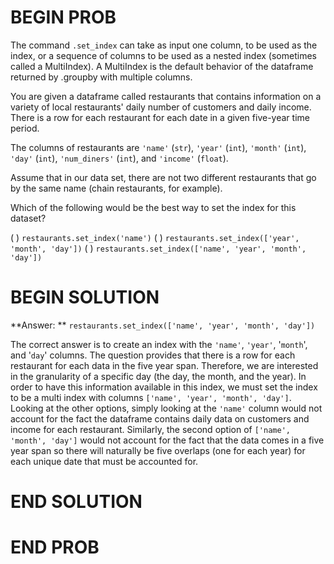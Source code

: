 # BEGIN PROB

The command `.set_index` can take as input one column, to be used as the index, or a sequence of columns to be used as a nested index (sometimes called a MultiIndex). A MultiIndex is the default behavior of the dataframe returned by .groupby with multiple columns.

You are given a dataframe called restaurants that contains information on a variety of local restaurants' daily number of customers and daily income. There is a row for each restaurant for each date in a given five-year time period.

The columns of restaurants are `'name'` (`str`), `'year'` (`int`),  `'month'` (`int`), `'day'` (`int`), `'num_diners'` (`int`), and `'income'` (`float`).

Assume that in our data set, there are not two different restaurants that go by the same name (chain restaurants, for example).

Which of the following would be the best way to set the index for this dataset?

( ) `restaurants.set_index('name')`
( ) `restaurants.set_index(['year', 'month', 'day'])`
( ) `restaurants.set_index(['name', 'year', 'month', 'day'])`

# BEGIN SOLUTION

**Answer: ** `restaurants.set_index(['name', 'year', 'month', 'day'])`

The correct answer is to create an index with the `'name'`, `'year'`, '`month`', and '`day`' columns. The question provides that there
is a row for each restaurant for each data in the five year span. Therefore, we are interested in the granularity of a 
specific day (the day, the month, and the year). In order to have this information available in this index, we must set
the index to be a multi index with columns `['name', 'year', 'month', 'day']`. Looking at the other options, simply looking 
at the `'name'` column would not account for the fact the dataframe contains daily data on customers and income for each
restaurant. Similarly, the second option of `['name', 'month', 'day']` would not account for the fact that the data comes 
in a five year span so there will naturally be five overlaps (one for each year) for each unique date that must be accounted for. 

# END SOLUTION

# END PROB
